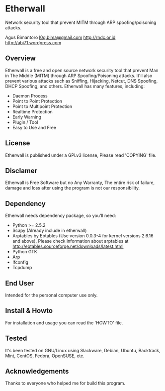 Etherwall
=========

Network security tool that prevent MITM through ARP spoofing/poisoning attacks.

  Agus Bimantoro <l0g.bima@gmail.com>
  http://rndc.or.id
  http://abi71.wordpress.com


Overview
--------

Etherwall is a free and open source network security tool that prevent Man in The Middle (MITM) through ARP Spoofing/Poisoning attacks. It'll also prevent various attacks such as Sniffing, Hijacking, Netcut, DNS Spoofing, DHCP Spoofing, and others. Etherwall has many features, including:

* Daemon Process
* Point to Point Protection
* Point to Multipoint Protection
* Realtime Protection
* Early Warning
* Plugin / Tool
* Easy to Use and Free


License
-------

Etherwall is published under a GPLv3 license, Please read 'COPYING' file.


Disclamer
---------

Etherwall is Free Software but no Any Warranty, The entire risk of failure, damage and loss after using the program is not our responsibility.


Dependency
----------

Etherwall needs dependency package, so you'll need:

* Python >= 2.5.2
* Scapy (Already include in etherwall)
* Arptables by Ebtables (Use version 0.0.3-4 for kernel versions 2.6.16 and above), Please check information about arptables at http://ebtables.sourceforge.net/downloads/latest.html
* Python GTK
* Arp
* Ifconfig
* Tcpdump


End User
--------

Intended for the personal computer use only.


Install & Howto
---------------

For installation and usage you can read the 'HOWTO' file.


Tested
------

It's been tested on GNU/Linux using Slackware, Debian, Ubuntu, Backtrack, Mint, CentOS, Fedora, OpenSUSE, etc.


Acknowledgements
----------------

Thanks to everyone who helped me for build this program.
